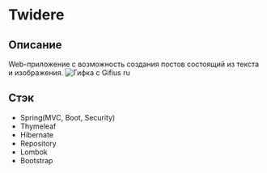 # Twidere

## Описание
Web-приложение с возможность создания постов состоящий из текста и изображения.
![Гифка с Gifius ru](https://user-images.githubusercontent.com/92088165/170994260-082cb4d0-0cfc-450c-8e75-1eec31f1d257.gif)

## Стэк
- Spring(MVC, Boot, Security)
- Thymeleaf
- Hibernate
- Repository
- Lombok
- Bootstrap
